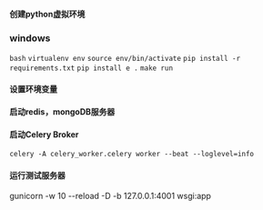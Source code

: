 
#### 创建python虚拟环境


### windows 

`bash`
`virtualenv env`
`source env/bin/activate`
`pip install -r requirements.txt`
`pip install e .`
`make run`


#### 设置环境变量

#### 启动redis，mongoDB服务器

#### 启动Celery Broker

`celery -A celery_worker.celery worker --beat --loglevel=info`

#### 运行测试服务器

 gunicorn -w 10 --reload -D -b 127.0.0.1:4001 wsgi:app

